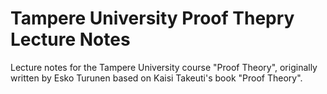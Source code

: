 # Tampere University Proof Thepry Lecture Notes

Lecture notes for the Tampere University course "Proof Theory", originally written by Esko Turunen based on Kaisi Takeuti's book "Proof Theory".
